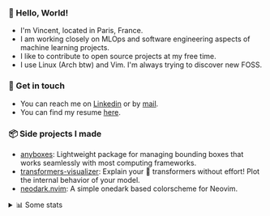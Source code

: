 ### 👋 Hello, World!

- I'm Vincent, located in Paris, France.
- I am working closely on MLOps and software engineering aspects of machine learning projects.
- I like to contribute to open source projects at my free time.
- I use Linux (Arch btw) and Vim. I'm always trying to discover new FOSS.

### 🔗 Get in touch

- You can reach me on [Linkedin](https://www.linkedin.com/in/vincent-duchauffour-3a9641155/) or by [mail](mailto:vincent.duchauffour@proton.me).
- You can find my resume [here](https://raw.githubusercontent.com/VDuchauffour/resume/main/resume.pdf).

### 📦 Side projects I made

- [anyboxes](https://github.com/VDuchauffour/anyboxes): Lightweight package for managing bounding boxes that works seamlessly with most computing frameworks.
- [transformers-visualizer](https://github.com/VDuchauffour/transformers-visualizer): Explain your 🤗 transformers without effort! Plot the internal behavior of your model. 
- [neodark.nvim](https://github.com/VDuchauffour/neodark.nvim): A simple onedark based colorscheme for Neovim.

<details><summary>📊 Some stats</summary>  
  
<p align="center">
  <img alt="VDuchauffour's github stats" src="https://github-readme-stats.vercel.app/api?username=VDuchauffour&include_all_commits=true&show_icons=true&theme=react"/>
  <br />
  <img alt="VDuchauffour's streak stats" src="https://streak-stats.demolab.com?user=VDuchauffour&theme=react"/>
  <br />
  <img alt="VDuchauffour's language stats" src="https://github-readme-stats.vercel.app/api/top-langs/?username=VDuchauffour&count_private=true&include_all_commits=true&show_icons=true&layout=compact&theme=react"/>
  <!--   <br />
  <img alt="VDuchauffour's Wakatime stats" src="https://github-readme-stats.vercel.app/api/wakatime?username=VDuchauffour&theme=react"/> -->
</p>

#### 🧭 Wakatime stats
<!--START_SECTION:waka-->
![Code Time](http://img.shields.io/badge/Code%20Time-1%2C112%20hrs%2021%20mins-blue)

![Lines of code](https://img.shields.io/badge/From%20Hello%20World%20I%27ve%20Written-2.0%20million%20lines%20of%20code-blue)

**🐱 My GitHub Data** 

> 📦 981.6 kB Used in GitHub's Storage 
 > 
> 🏆 1,717 Contributions in the Year 2023
 > 
> 🚫 Not Opted to Hire
 > 
> 📜 9 Public Repositories 
 > 
> 🔑 2 Private Repositories 
 > 
**I'm a Night 🦉** 

```text
🌞 Morning                47 commits          █░░░░░░░░░░░░░░░░░░░░░░░░   04.16 % 
🌆 Daytime                328 commits         ███████░░░░░░░░░░░░░░░░░░   29.05 % 
🌃 Evening                386 commits         █████████░░░░░░░░░░░░░░░░   34.19 % 
🌙 Night                  368 commits         ████████░░░░░░░░░░░░░░░░░   32.60 % 
```
📅 **I'm Most Productive on Sunday** 

```text
Monday                   187 commits         ████░░░░░░░░░░░░░░░░░░░░░   16.56 % 
Tuesday                  63 commits          █░░░░░░░░░░░░░░░░░░░░░░░░   05.58 % 
Wednesday                226 commits         █████░░░░░░░░░░░░░░░░░░░░   20.02 % 
Thursday                 169 commits         ████░░░░░░░░░░░░░░░░░░░░░   14.97 % 
Friday                   119 commits         ███░░░░░░░░░░░░░░░░░░░░░░   10.54 % 
Saturday                 49 commits          █░░░░░░░░░░░░░░░░░░░░░░░░   04.34 % 
Sunday                   316 commits         ███████░░░░░░░░░░░░░░░░░░   27.99 % 
```


📊 **This Week I Spent My Time On** 

```text
💬 Programming Languages: 
Python                   42 hrs 9 mins       ███████████████████████░░   90.14 % 
XML                      1 hr 45 mins        █░░░░░░░░░░░░░░░░░░░░░░░░   03.75 % 
Bash                     36 mins             ░░░░░░░░░░░░░░░░░░░░░░░░░   01.31 % 
YAML                     30 mins             ░░░░░░░░░░░░░░░░░░░░░░░░░   01.09 % 
ActionScript 3           19 mins             ░░░░░░░░░░░░░░░░░░░░░░░░░   00.69 % 
```


 Last Updated on 17/10/2023 00:35:09 UTC
<!--END_SECTION:waka-->
</details>
